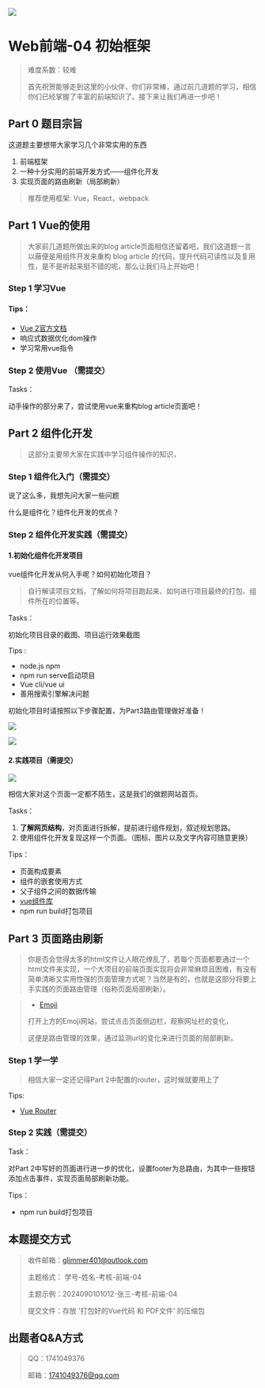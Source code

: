 ![](https://pic.imgdb.cn/item/64c4a5611ddac507cc058875.png)

# Web前端-04 初始框架

> 难度系数：较难
>
> 首先祝贺能够走到这里的小伙伴，你们非常棒，通过前几道题的学习，相信你们已经掌握了丰富的前端知识了。接下来让我们再进一步吧！

## Part 0 题目宗旨

这道题主要想带大家学习几个非常实用的东西

1. 前端框架
2. 一种十分实用的前端开发方式——组件化开发
3. 实现页面的路由刷新（局部刷新）

> 推荐使用框架: Vue，React，webpack

## Part 1 Vue的使用

> 大家前几道题所做出来的blog article页面相信还留着吧，我们这道题一言以蔽便是用组件开发来重构 blog article 的代码，提升代码可读性以及复用性，是不是听起来挺不错的呢，那么让我们马上开始吧！

### Step 1 学习Vue

#### Tips：

- [Vue 2官方文档](https://v2.cn.vuejs.org/)
- 响应式数据优化dom操作
- 学习常用vue指令

### Step 2 使用Vue （需提交）

Tasks：

动手操作的部分来了，尝试使用vue来重构blog article页面吧！

## Part 2 组件化开发

> 这部分主要带大家在实践中学习组件操作的知识，

### Step 1 组件化入门（需提交）

说了这么多，我想先问大家一些问题

什么是组件化？组件化开发的优点？

### Step 2 组件化开发实践（需提交）

#### 1.初始化组件化开发项目

vue组件化开发从何入手呢？如何初始化项目？

> 自行解读项目文档，了解如何将项目跑起来、如何进行项目最终的打包、组件所在的位置等。

Tasks：

初始化项目目录的截图、项目运行效果截图

Tips :

- node.js npm
- npm run serve启动项目
- Vue cli/vue ui
- 善用搜索引擎解决问题

初始化项目时请按照以下步骤配置，为Part3路由管理做好准备！

![](https://pic.imgdb.cn/item/64e06bfe661c6c8e54bfa1d1.png)

![](https://pic.imgdb.cn/item/64e06bfe661c6c8e54bfa1a8.png)

#### 2.实践项目（需提交）

![](https://pic.imgdb.cn/item/64df5dd3661c6c8e54eea743.png)

相信大家对这个页面一定都不陌生，这是我们的做题网站首页。

Tasks：

1. **了解网页结构**，对页面进行拆解，提前进行组件规划，叙述规划思路。
2. 使用组件化开发复现这样一个页面。（图标、图片以及文字内容可随意更换）

Tips：

- 页面构成要素
- 组件的嵌套使用方式
- 父子组件之间的数据传输
- [vue组件库](https://element.eleme.cn/#/zh-CN/component/installation)
- npm run build打包项目

## Part 3 页面路由刷新

> 你是否会觉得太多的html文件让人眼花缭乱了，若每个页面都要通过一个html文件来实现，一个大项目的前端页面实现将会非常麻烦且困难，有没有简单清晰又实用性强的页面管理方式呢？当然是有的，也就是这部分将要上手实践的页面路由管理（俗称页面局部刷新）。

> - [Emoji](https://www.emojiall.com/zh-hans)
>
> 打开上方的Emoji网站，尝试点击页面侧边栏，观察网址栏的变化，
>
> 这便是路由管理的效果，通过监测url的变化来进行页面的局部刷新。

### Step 1 学一学

> 相信大家一定还记得Part 2中配置的router，这时候就要用上了

Tips:

- [Vue Router](https://v3.router.vuejs.org/zh/)

### Step 2 实践（需提交）

Task：

对Part 2中写好的页面进行进一步的优化，设置footer为总路由，为其中一些按钮添加点击事件，实现页面局部刷新功能。

Tips：

- npm run build打包项目

## 本题提交方式

> 收件邮箱：[glimmer401@outlook.com](mailto:glimmer401@outlook.com) 
>
> 主题格式： 学号-姓名-考核-前端-04 
>
> 主题示例：2024090101012-张三-考核-前端-04
>
> 提交文件：存放 '打包好的Vue代码 和 PDF文件' 的压缩包

## 出题者Q&A方式

> QQ：1741049376 
>
> 邮箱：1741049376@qq.com